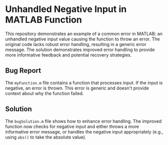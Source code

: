 # Unhandled Negative Input in MATLAB Function

This repository demonstrates an example of a common error in MATLAB: an unhandled negative input value causing the function to throw an error. The original code lacks robust error handling, resulting in a generic error message.  The solution demonstrates improved error handling to provide more informative feedback and potential recovery strategies.

## Bug Report
The `myFunction.m` file contains a function that processes input. If the input is negative, an error is thrown. This error is generic and doesn't provide context about why the function failed.

## Solution
The `bugSolution.m` file shows how to enhance error handling.  The improved function now checks for negative input and either throws a more informative error message, or handles the negative input appropriately (e.g., using `abs()` to take the absolute value).